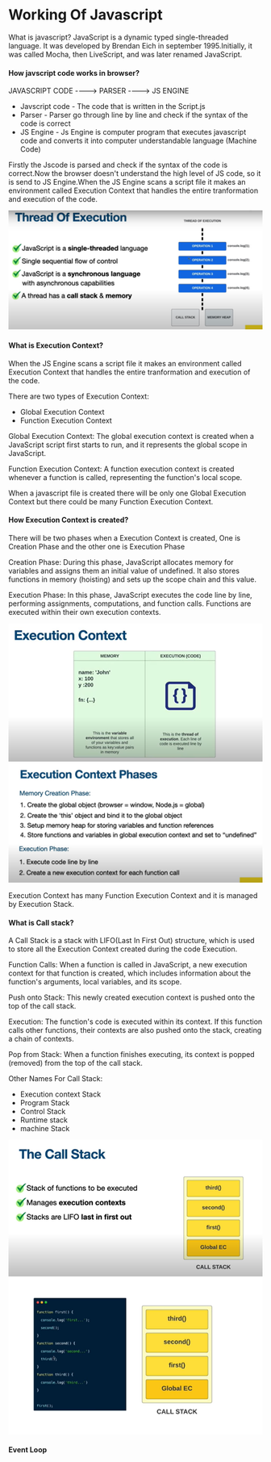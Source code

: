 # Working Of Javascript

What is javascript?
JavaScript is a dynamic typed single-threaded language. It was developed by Brendan Eich in september 1995.Initially, it was called Mocha, then LiveScript, and was later renamed JavaScript.

#### How javscript code works in browser?

JAVASCRIPT CODE ----> PARSER ----> JS ENGINE

- Javscript code - The code that is written in the Script.js
- Parser - Parser go through line by line and check if the syntax of the code is correct
- JS Engine - Js Engine is computer program that executes javascript code and converts it into computer understandable language (Machine Code)

Firstly the Jscode is parsed and check if the syntax of the code is correct.Now the browser doesn't understand the high level of JS code, so it is send to JS Engine.When the JS Engine scans a script file it makes an environment called Execution Context that handles the entire tranformation and execution of the code.

![THREAD OF EXECUTION](../../../Images/ThreadOfExecution.png)

#### What is Execution Context?

When the JS Engine scans a script file it makes an environment called Execution Context that handles the entire tranformation and execution of the code.

There are two types of Execution Context:

- Global Execution Context
- Function Execution Context

Global Execution Context:
The global execution context is created when a JavaScript script first starts to run, and it represents the global scope in JavaScript.

Function Execution Context:
A function execution context is created whenever a function is called, representing the function's local scope.

When a javascript file is created there will be only one Global Execution Context but there could be many Function Execution Context.

#### How Execution Context is created?

There will be two phases when a Execution Context is created, One is Creation Phase and the other one is Execution Phase

Creation Phase:
During this phase, JavaScript allocates memory for variables and assigns them an initial value of undefined. It also stores functions in memory (hoisting) and sets up the scope chain and this value.

Execution Phase:
In this phase, JavaScript executes the code line by line, performing assignments, computations, and function calls. Functions are executed within their own execution contexts.

![EXECUTION CONTEXT](../../../Images/Execution-context.png)
![EXECUTION CONTEXT](../../../Images/Execution-context-info.png)

Execution Context has many Function Execution Context and it is managed by Execution Stack.

#### What is Call stack?

A Call Stack is a stack with LIFO(Last In First Out) structure, which is used to store all the Execution Context created during the code Execution.

Function Calls: When a function is called in JavaScript, a new execution context for that function is created, which includes information about the function's arguments, local variables, and its scope.

Push onto Stack: This newly created execution context is pushed onto the top of the call stack.

Execution: The function's code is executed within its context. If this function calls other functions, their contexts are also pushed onto the stack, creating a chain of contexts.

Pop from Stack: When a function finishes executing, its context is popped (removed) from the top of the call stack.

Other Names For Call Stack:

- Execution context Stack
- Program Stack
- Control Stack
- Runtime stack
- machine Stack

![CALL STACK](../../../Images/CallStack.png)
![CALL STACK](../../../Images/callStackEg.png)

#### Event Loop
